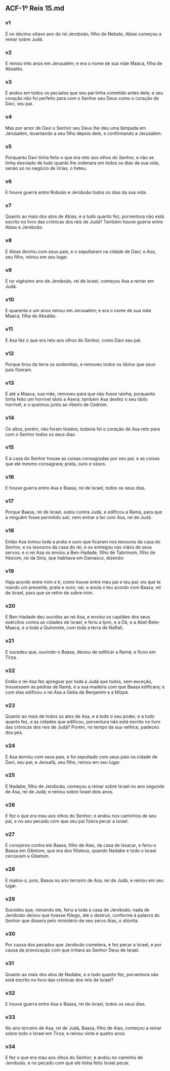 ## ACF-1º Reis 15.md
### v1
 E no décimo oitavo ano do rei Jeroboão, filho de Nebate, Abias começou a reinar sobre Judá.
### v2
 E reinou três anos em Jerusalém; e era o nome de sua mãe Maaca, filha de Absalão.
### v3
 E andou em todos os pecados que seu pai tinha cometido antes dele; e seu coração não foi perfeito para com o Senhor seu Deus como o coração de Davi, seu pai.
### v4
 Mas por amor de Davi o Senhor seu Deus lhe deu uma lâmpada em Jerusalém, levantando a seu filho depois dele, e confirmando a Jerusalém.
### v5
 Porquanto Davi tinha feito o que era reto aos olhos do Senhor, e não se tinha desviado de tudo quanto lhe ordenara em todos os dias da sua vida, senão só no negócio de Urias, o heteu.
### v6
 E houve guerra entre Roboão e Jeroboão todos os dias da sua vida.
### v7
 Quanto ao mais dos atos de Abias, e a tudo quanto fez, porventura não está escrito no livro das crônicas dos reis de Judá? Também houve guerra entre Abias e Jeroboão.
### v8
 E Abias dormiu com seus pais, e o sepultaram na cidade de Davi; e Asa, seu filho, reinou em seu lugar.
### v9
 E no vigésimo ano de Jeroboão, rei de Israel, começou Asa a reinar em Judá.
### v10
 E quarenta e um anos reinou em Jerusalém; e era o nome de sua mãe Maaca, filha de Absalão.
### v11
 E Asa fez o que era reto aos olhos do Senhor, como Davi seu pai.
### v12
 Porque tirou da terra os sodomitas, e removeu todos os ídolos que seus pais fizeram.
### v13
 E até a Maaca, sua mãe, removeu para que não fosse rainha, porquanto tinha feito um horrível ídolo a Aserá; também Asa desfez o seu ídolo horrível, e o queimou junto ao ribeiro de Cedrom.
### v14
 Os altos, porém, não foram tirados; todavia foi o coração de Asa reto para com o Senhor todos os seus dias.
### v15
 E à casa do Senhor trouxe as coisas consagradas por seu pai, e as coisas que ele mesmo consagrara; prata, ouro e vasos.
### v16
 E houve guerra entre Asa e Baasa, rei de Israel, todos os seus dias.
### v17
 Porque Baasa, rei de Israel, subiu contra Judá, e edificou a Ramá, para que a ninguém fosse permitido sair, nem entrar a ter com Asa, rei de Judá.
### v18
 Então Asa tomou toda a prata e ouro que ficaram nos tesouros da casa do Senhor, e os tesouros da casa do rei, e os entregou nas mãos de seus servos; e o rei Asa os enviou a Ben-Hadade, filho de Tabrimom, filho de Heziom, rei da Síria, que habitava em Damasco, dizendo:
### v19
 Haja acordo entre mim e ti, como houve entre meu pai e teu pai; eis que te mando um presente, prata e ouro; vai, e anula o teu acordo com Baasa, rei de Israel, para que se retire de sobre mim.
### v20
 E Ben-Hadade deu ouvidos ao rei Asa, e enviou os capitães dos seus exércitos contra as cidades de Israel; e feriu a Ijom, e a Dã, e a Abel-Bete-Maaca, e a toda a Quinerete, com toda a terra de Naftali.
### v21
 E sucedeu que, ouvindo-o Baasa, deixou de edificar a Ramá; e ficou em Tirza.
### v22
 Então o rei Asa fez apregoar por toda a Judá que todos, sem exceção, trouxessem as pedras de Ramá, e a sua madeira com que Baasa edificara; e com elas edificou o rei Asa a Geba de Benjamim e a Mizpá.
### v23
 Quanto ao mais de todos os atos de Asa, e a todo o seu poder, e a tudo quanto fez, e as cidades que edificou, porventura não está escrito no livro das crônicas dos reis de Judá? Porém, no tempo da sua velhice, padeceu dos pés.
### v24
 E Asa dormiu com seus pais, e foi sepultado com seus pais na cidade de Davi, seu pai; e Jeosafá, seu filho, reinou em seu lugar.
### v25
 E Nadabe, filho de Jeroboão, começou a reinar sobre Israel no ano segundo de Asa, rei de Judá; e reinou sobre Israel dois anos.
### v26
 E fez o que era mau aos olhos do Senhor; e andou nos caminhos de seu pai, e no seu pecado com que seu pai fizera pecar a Israel.
### v27
 E conspirou contra ele Baasa, filho de Aías, da casa de Issacar, e feriu-o Baasa em Gibetom, que era dos filisteus, quando Nadabe e todo o Israel cercavam a Gibetom.
### v28
 E matou-o, pois, Baasa no ano terceiro de Asa, rei de Judá, e reinou em seu lugar.
### v29
 Sucedeu que, reinando ele, feriu a toda a casa de Jeroboão; nada de Jeroboão deixou que tivesse fôlego, até o destruir, conforme à palavra do Senhor que dissera pelo ministério de seu servo Aías, o silonita.
### v30
 Por causa dos pecados que Jeroboão cometera, e fez pecar a Israel, e por causa da provocação com que irritara ao Senhor Deus de Israel.
### v31
 Quanto ao mais dos atos de Nadabe, e a tudo quanto fez, porventura não está escrito no livro das crônicas dos reis de Israel?
### v32
 E houve guerra entre Asa e Baasa, rei de Israel, todos os seus dias.
### v33
 No ano terceiro de Asa, rei de Judá, Baasa, filho de Aías, começou a reinar sobre todo o Israel em Tirza, e reinou vinte e quatro anos.
### v34
 E fez o que era mau aos olhos do Senhor; e andou no caminho de Jeroboão, e no pecado com que ele tinha feito Israel pecar.
